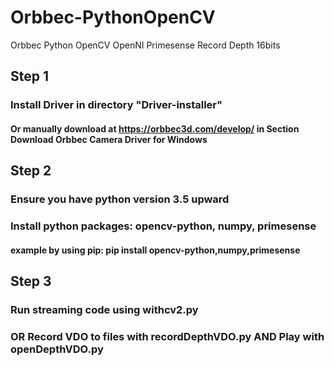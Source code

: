 # Orbbec-PythonOpenCV
Orbbec Python OpenCV OpenNI Primesense Record Depth 16bits
## Step 1
### Install Driver in directory "Driver-installer"
#### Or manually download at https://orbbec3d.com/develop/ in Section Download Orbbec Camera Driver for Windows
## Step 2
### Ensure you have python version 3.5 upward
### Install python packages: opencv-python, numpy, primesense
#### example by using pip: pip install opencv-python,numpy,primesense
## Step 3
### Run streaming code using withcv2.py
### OR Record VDO to files with recordDepthVDO.py AND Play with openDepthVDO.py
